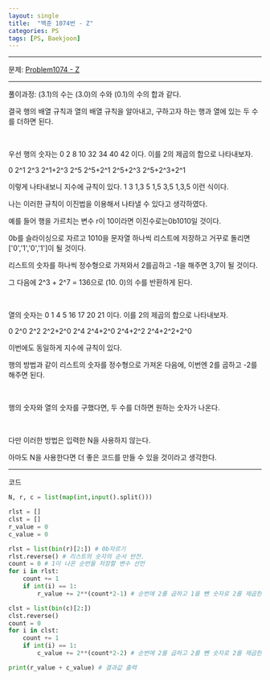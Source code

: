 ```yaml
---
layout: single
title:  "백준 1074번 - Z"
categories: PS
tags: [PS, Baekjoon]
---
```


<hr/>
 문제: <a href="https://www.acmicpc.net/problem/1074" target="_blank">Problem1074 - Z</a>
<hr/>
 풀이과정: (3.1)의 수는 (3.0)의 수와 (0.1)의 수의 합과 같다.

 결국 행의 배열 규칙과 열의 배열 규칙을 알아내고, 구하고자 하는  행과 열에 있는 두 수를 더하면 된다.

 <br>

 우선 행의 숫자는 0 2 8 10 32 34 40 42 이다. 이를 2의 제곱의 합으로 나타내보자.

 0 2^1 2^3 2^1+2^3 2^5 2^5+2^1 2^5+2^3 2^5+2^3+2^1
 
 이렇게 나타내보니 지수에 규칙이 있다. 1 3 1,3 5 1,5 3,5 1,3,5 이런 식이다.

 나는 이러한 규칙이 이진법을 이용해서 나타낼 수 있다고 생각하였다.

 예를 들어 행을 가르치는 변수 r이 10이라면 이진수로는0b1010일 것이다.
 
 0b를 슬라이싱으로 자르고 1010을 문자열 하나씩 리스트에 저장하고 거꾸로 돌리면 ['0','1','0','1']이 될 것이다.

 리스트의 숫자를 하나씩 정수형으로 가져와서 2를곱하고 -1을 해주면 3,7이 될 것이다.

 그 다음에 2^3 + 2^7 = 136으로 (10. 0)의 수를 반환하게 된다.

 <br>

 열의 숫자는 0 1 4 5 16 17 20 21 이다. 이를 2의 제곱의 합으로 나타내보자.

 0 2^0 2^2 2^2+2^0 2^4 2^4+2^0 2^4+2^2 2^4+2^2+2^0

 이번에도 동일하게 지수에 규칙이 있다.

 행의 방법과 같이 리스트의 숫자를 정수형으로 가져온 다음에, 이번엔 2를 곱하고 -2를 해주면 된다.

 <br>

 행의 숫자와 열의 숫자를 구했다면, 두 수를 더하면 원하는 숫자가 나온다.

 <br>

 다만 이러한 방법은 입력한 N을 사용하지 않는다.

 아마도 N을 사용한다면 더 좋은 코드를 만들 수 있을 것이라고 생각한다.
<hr/>
 코드

```python
N, r, c = list(map(int,input().split()))

rlst = []
clst = []
r_value = 0
c_value = 0

rlst = list(bin(r)[2:]) # 0b자르기
rlst.reverse() # 리스트의 숫자의 순서 반전.
count = 0 # 1이 나온 순번을 저장할 변수 선언
for i in rlst:
    count += 1 
    if int(i) == 1: 
        r_value += 2**(count*2-1) # 순번에 2를 곱하고 1을 뺀 숫자로 2를 제곱한다.

clst = list(bin(c)[2:])
clst.reverse()
count = 0
for i in clst:
    count += 1
    if int(i) == 1:
        c_value += 2**(count*2-2) # 순번에 2를 곱하고 2를 뺀 숫자로 2를 제곱한다.

print(r_value + c_value) # 결과값 출력
```